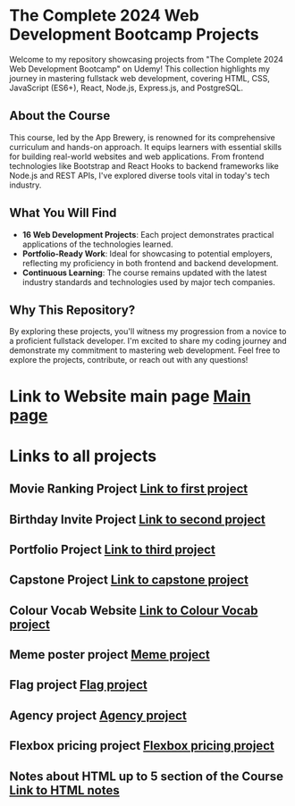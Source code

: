 # The Complete 2024 Web Development Bootcamp Projects

Welcome to my repository showcasing projects from "The Complete 2024 Web Development Bootcamp" on Udemy! This collection highlights my journey in mastering fullstack web development, covering HTML, CSS, JavaScript (ES6+), React, Node.js, Express.js, and PostgreSQL.

## About the Course

This course, led by the App Brewery, is renowned for its comprehensive curriculum and hands-on approach. It equips learners with essential skills for building real-world websites and web applications. From frontend technologies like Bootstrap and React Hooks to backend frameworks like Node.js and REST APIs, I've explored diverse tools vital in today's tech industry.

## What You Will Find

- **16 Web Development Projects**: Each project demonstrates practical applications of the technologies learned.
- **Portfolio-Ready Work**: Ideal for showcasing to potential employers, reflecting my proficiency in both frontend and backend development.
- **Continuous Learning**: The course remains updated with the latest industry standards and technologies used by major tech companies.

## Why This Repository?

By exploring these projects, you'll witness my progression from a novice to a proficient fullstack developer. I'm excited to share my coding journey and demonstrate my commitment to mastering web development. Feel free to explore the projects, contribute, or reach out with any questions!

# Link to Website main page [Main page](https://ognjenradic1.github.io/web_dev_course_2024_udemy/)

# Links to all projects

## Movie Ranking Project [Link to first project](./section_2_project/index.html)

## Birthday Invite Project [Link to second project](./section_3_project/index.html)

## Portfolio Project [Link to third project](./section_4_project/index.html)

## Capstone Project [Link to capstone project](./section_4_capstone_project/index.html)

## Colour Vocab Website [Link to Colour Vocab project](./section_5_project/index.html)

## Meme poster project [Meme project](./section_6_project/project/index.html)

## Flag project [Flag project](./section_7_project/index.html)

## Agency project [Agency project](./section_8_project/index.html)

## Flexbox pricing project [Flexbox pricing project](./section_9_project/index.html)

## Notes about HTML up to 5 section of the Course [Link to HTML notes](./useful_notes/notes_about_html.md)
